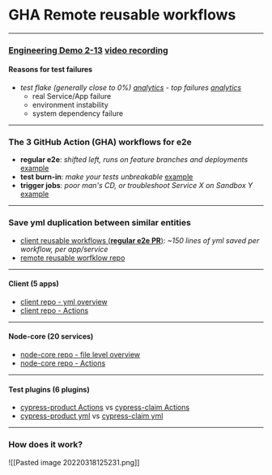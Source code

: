 
# GHA Remote reusable workflows
---
### [Engineering Demo 2-13](https://github.com/helloextend/weekly-logs/blob/main/2022/02-Feb-2022.md#week-of-2022-02-13) [video recording](https://drive.google.com/file/d/183ALaAIDuzo9xU6o_UcK1pDPwl_VZNCr/view?usp=drive_web)
#### Reasons for test failures   
 
   -   _test flake_ _(generally close to 0%)_  *[analytics](https://dashboard.cypress.io/projects/t4r241/analytics/flaky-tests?branches=%5B%5D&browsers=%5B%5D&chartRangeMostCommonErrors=%5B%5D&chartRangeSlowestTests=%5B%5D&chartRangeTopFailures=%5B%5D&committers=%5B%5D&cypressVersions=%5B%5D&flaky=%5B%5D&operatingSystems=%5B%5D&runGroups=%5B%5D&specFiles=%5B%5D&status=%5B%7B%22label%22%3A%22Passed%22%2C%22value%22%3A%22PASSED%22%7D%2C%7B%22label%22%3A%22Failed%22%2C%22value%22%3A%22FAILED%22%7D%5D&tags=%5B%7B%22disabled%22%3Afalse%2C%22label%22%3A%22sandbox%22%2C%22labelProperties%22%3A%7B%22color%22%3A%22%23dadade%22%7D%2C%22suggested%22%3Afalse%2C%22value%22%3A%22sandbox%22%7D%5D&timeInterval=WEEK&timeRange=%7B%22startDate%22%3A%222022-03-11%22%2C%22endDate%22%3A%222022-03-18%22%7D&viewBy=TEST_CASE)*
    -   _top failures_ *[analytics](https://dashboard.cypress.io/projects/t4r241/analytics/top-failures?branches=%5B%5D&browsers=%5B%5D&chartRangeMostCommonErrors=%5B%5D&chartRangeSlowestTests=%5B%5D&chartRangeTopFailures=%5B%5D&committers=%5B%5D&cypressVersions=%5B%5D&flaky=%5B%5D&operatingSystems=%5B%5D&runGroups=%5B%5D&specFiles=%5B%5D&status=%5B%7B%22label%22%3A%22Passed%22%2C%22value%22%3A%22PASSED%22%7D%2C%7B%22label%22%3A%22Failed%22%2C%22value%22%3A%22FAILED%22%7D%5D&tags=%5B%7B%22disabled%22%3Afalse%2C%22label%22%3A%22sandbox%22%2C%22labelProperties%22%3A%7B%22color%22%3A%22%23dadade%22%7D%2C%22suggested%22%3Afalse%2C%22value%22%3A%22sandbox%22%7D%5D&timeInterval=WEEK&timeRange=%7B%22startDate%22%3A%222022-03-11%22%2C%22endDate%22%3A%222022-03-18%22%7D&viewBy=TEST_CASE)*
        -   real Service/App failure
        -   environment instability
        -   system dependency failure  

---
### The 3 GitHub Action (GHA) workflows for e2e 
 * **regular e2e**:  *shifted left, runs on feature branches and deployments* [example](https://github.com/helloextend/node-core/actions/workflows/auth-e2e.yml)
 * **test burn-in**: *make your tests unbreakable* [example](https://github.com/helloextend/node-core/actions/workflows/auth-repeat-title.yml)
 * **trigger jobs**: *poor man's CD, or troubleshoot Service X on Sandbox Y* [example](https://github.com/helloextend/node-core/actions/workflows/auth-trigger-e2e-suite.yml)

---
### Save yml duplication between similar entities
* [client reusable workflows (**regular e2e PR**)](https://github.com/helloextend/client/pull/3419): *~150 lines of yml saved per workflow, per app/service*
* [remote reusable worfklow repo](https://github.com/helloextend/gha-reusable-workflows)

---
#### Client (5 apps)
* [client repo - yml overview](https://github.com/helloextend/client/tree/main/.github)
* [client repo - Actions](https://github.com/helloextend/client/actions/workflows/customers-e2e-deployment.yml) 

---
#### Node-core (20 services)
* [node-core repo - file level overview](https://github.com/helloextend/node-core/tree/master/.github/workflows)
* [node-core repo - Actions](https://github.com/helloextend/node-core/actions/workflows/big-commerce-e2e.yml)

---
#### Test plugins (6 plugins)
* [cypress-product Actions](https://github.com/helloextend/cypress-product/actions) vs [cypress-claim Actions](https://github.com/helloextend/cypress-claim/actions)
* [cypress-product yml](https://github.com/helloextend/cypress-product/tree/main/.github/workflows) vs [cypress-claim yml](https://github.com/helloextend/cypress-claim/tree/main/.github/workflows)

---

### How does it work?
![[Pasted image 20220318125231.png]]